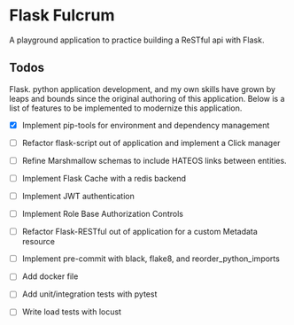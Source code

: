 # Flask Fulcrum

A playground application to practice building a ReSTful api with Flask.


## Todos

Flask. python application development, and my own skills have grown by leaps and bounds since the original authoring of this application. Below is a list of features to be implemented to modernize this application.  

- [x] Implement pip-tools for environment and dependency management
- [ ] Refactor flask-script out of application and implement a Click manager
- [ ] Refine Marshmallow schemas to include HATEOS links between entities.
- [ ] Implement Flask Cache with a redis backend
- [ ] Implement JWT authentication
- [ ] Implement Role Base Authorization Controls
- [ ] Refactor Flask-RESTful out of application for a custom Metadata resource
- [ ] Implement pre-commit with black, flake8, and reorder_python_imports
- [ ] Add docker file
- [ ] Add unit/integration tests with pytest
- [ ] Write load tests with locust


